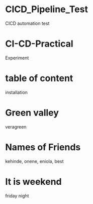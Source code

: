 # CICD_Pipeline_Test
CICD automation test

# CI-CD-Practical
Experiment

# table of content
installation

# Green valley
veragreen

# Names of Friends
kehinde, onene, eniola, best

# It is weekend
friday night
